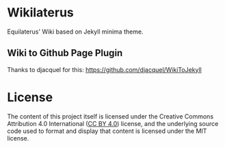 # Wikilaterus
Equilaterus' Wiki based on Jekyll minima theme.

## Wiki to Github Page Plugin

Thanks to djacquel for this: https://github.com/djacquel/WikiToJekyll

# License

The content of this project itself is licensed under the Creative Commons Attribution 4.0 International ([CC BY 4.0](https://creativecommons.org/licenses/by/4.0/)) license, and the underlying source code used to format and display that content is licensed under the MIT license.
